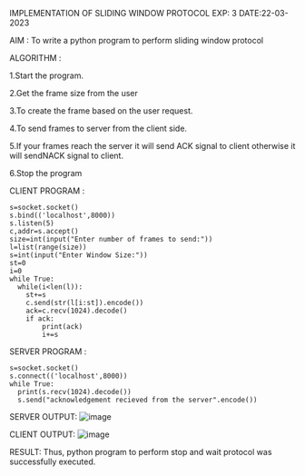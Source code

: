 IMPLEMENTATION OF SLIDING WINDOW PROTOCOL EXP: 3 DATE:22-03-2023 

AIM : 
To write a python program to perform sliding window protocol 

ALGORITHM :

1.Start the program.

2.Get the frame size from the user

3.To create the frame based on the user request.

4.To send frames to server from the client side.

5.If your frames reach the server it will send ACK signal to client otherwise it will sendNACK signal to client.

6.Stop the program 

CLIENT PROGRAM : 
```import socket
s=socket.socket()
s.bind(('localhost',8000))
s.listen(5)
c,addr=s.accept() 
size=int(input("Enter number of frames to send:")) 
l=list(range(size)) 
s=int(input("Enter Window Size:"))
st=0 
i=0
while True:
  while(i<len(l)):
    st+=s
    c.send(str(l[i:st]).encode())
    ack=c.recv(1024).decode()
    if ack:
 	    print(ack)
    	i+=s
```
SERVER PROGRAM : 
```import socket
s=socket.socket()
s.connect(('localhost',8000)) 
while True: 
  print(s.recv(1024).decode()) 
  s.send("acknowledgement recieved from the server".encode())
```
SERVER OUTPUT:
![image](https://github.com/SanjithaBolisetti/EX-3/assets/119393633/c29e7e2e-0c8b-477a-a7c0-cb47ca934d63)

CLIENT OUTPUT:
![image](https://github.com/SanjithaBolisetti/EX-3/assets/119393633/9a074f1c-3bdb-4e66-b3ad-3a11fc739637)

RESULT:
Thus, python program to perform stop and wait protocol was successfully executed.
